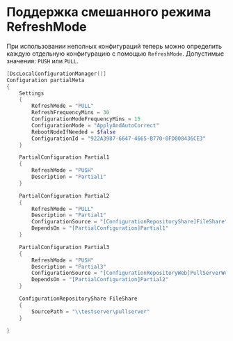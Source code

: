 # Поддержка смешанного режима RefreshMode

При использовании неполных конфигураций теперь можно определить каждую отдельную конфигурацию с помощью `RefreshMode`. Допустимые значения: `PUSH` или `PULL`.

```powershell
[DscLocalConfigurationManager()]
Configuration partialMeta
{
    Settings
    {
        RefreshMode = "PULL"
        RefreshFrequencyMins = 30
        ConfigurationModeFrequencyMins = 15
        ConfigurationMode = "ApplyAndAutoCorrect"
        RebootNodeIfNeeded = $false
        ConfigurationId = "922A3987-6647-4665-B770-0FD008436CE3"
    }

    PartialConfiguration Partial1
    {
        RefreshMode = "PUSH"
        Description = "Partial1"
    }

    PartialConfiguration Partial2
    {
        RefreshMode = "PULL"
        Description = "Partial1"
        ConfigurationSource = "[ConfigurationRepositoryShare]FileShare"
        DependsOn = "[PartialConfiguration]Partial1"
    }

    PartialConfiguration Partial3
    {
        RefreshMode = "PUSH"
        Description = "Partial3"
        ConfigurationSource = "[ConfigurationRepositoryWeb]PullServerWeb1"
        DependsOn = "[PartialConfiguration]Partial2"
    }

    ConfigurationRepositoryShare FileShare
    {
        SourcePath = "\\testserver\pullserver"
    }

}
```
<!--HONumber=Mar16_HO2-->
